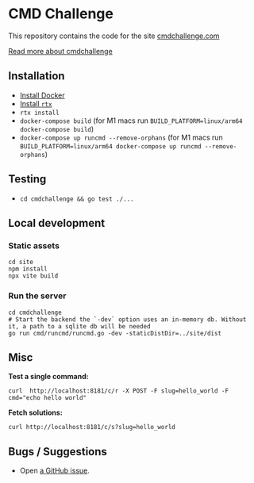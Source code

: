 # CMD Challenge

This repository contains the code for the site [cmdchallenge.com](https://cmdchallenge.com)

[Read more about cmdchallenge](https://jarv.org/tags/cmdchallenge/)

## Installation

- [Install Docker](https://docs.docker.com/get-docker/)
- [Install `rtx`](https://github.com/jdxcode/rtx#quickstart)
- `rtx install`
- `docker-compose build` (for M1 macs run `BUILD_PLATFORM=linux/arm64 docker-compose build`)
- `docker-compose up runcmd --remove-orphans` (for M1 macs run `BUILD_PLATFORM=linux/arm64 docker-compose up runcmd --remove-orphans`)

## Testing

- `cd cmdchallenge && go test ./...`

## Local development

### Static assets

```
cd site
npm install
npx vite build
```

### Run the server

```
cd cmdchallenge
# Start the backend the `-dev` option uses an in-memory db. Without it, a path to a sqlite db will be needed
go run cmd/runcmd/runcmd.go -dev -staticDistDir=../site/dist
```

## Misc

**Test a single command:**

```
curl  http://localhost:8181/c/r -X POST -F slug=hello_world -F cmd="echo hello world"
```

**Fetch solutions:**

```
curl http://localhost:8181/c/s?slug=hello_world
```

## Bugs / Suggestions

- Open [a GitHub issue](https://github.com/jarv/cmdchallenge/-/issues).
